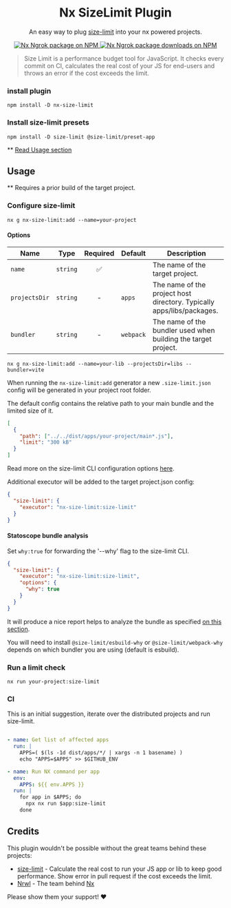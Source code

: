 
<div align="center">
<h1>  Nx SizeLimit Plugin </h1>
An easy way to plug 
<a href="https://github.com/ai/size-limit">size-limit</a>
into your nx powered projects.
  <p dir="auto">
    <a href="https://www.npmjs.org/package/nx-size-limit">
      <img src="https://img.shields.io/npm/v/nx-size-limit?style=flat" alt="Nx Ngrok package on NPM" />
    </a>
    <a href="https://www.npmjs.org/package/nx-size-limit">
      <img src="https://img.shields.io/npm/dm/nx-size-limit" alt="Nx Ngrok package downloads on NPM" aria-hidden="true" />
    </a>

[//]: # (    <a href="https://sonarcloud.io/summary/new_code?id=domjtalbot_nx-size-limit">)

[//]: # (      <img src="https://sonarcloud.io/api/project_badges/measure?project=domjtalbot_nx-size-limit&metric=alert_status" alt="SonarCloud Quality Gate Status" aria-hidden="true" />)

[//]: # (    </a>)
  </p>

</div>

> Size Limit is a performance budget tool for JavaScript. It checks every commit on CI, calculates the real cost of your JS for end-users and throws an error if the cost exceeds the limit.

### install plugin

```
npm install -D nx-size-limit
```

### Install size-limit presets

```
npm install -D size-limit @size-limit/preset-app
```

** [Read Usage section](https://github.com/ai/size-limit#usage)

## Usage
** Requires a prior build of the target project.

### Configure size-limit

```
nx g nx-size-limit:add --name=your-project
```

#### Options

| Name          | Type                           | Required | Default | Description                                                           |
|---------------|--------------------------------|:--------:|---------|-----------------------------------------------------------------------|
| `name`        | `string`                       |     ✅       |         | The name of the target project.                                         |
| `projectsDir` | `string`                       |    -     | `apps`  | The name of the project host directory. Typically apps/libs/packages. |
| `bundler`     | `string`                       |    -     |`webpack`| The name of the bundler used when building the target project.       |


```
nx g nx-size-limit:add --name=your-lib --projectsDir=libs --bundler=vite
```

When running the `nx-size-limit:add` generator a new `.size-limit.json` config will be generated in your project root folder.

The default config contains the relative path to your main bundle and the limited size of it.

```json
[
  {
    "path": ["../../dist/apps/your-project/main*.js"],
    "limit": "300 kB"
  }
]
```

Read more on the size-limit CLI configuration options [here](https://github.com/ai/size-limit#limits-config).

Additional executor will be added to the target project.json config:

```json
{
  "size-limit": {
    "executor": "nx-size-limit:size-limit"
  }
}
```
####  Statoscope bundle analysis
Set `why:true` for forwarding the '--why' flag to the size-limit CLI.
```json
{
  "size-limit": {
    "executor": "nx-size-limit:size-limit",
    "options": {
      "why": true
    }
  }
}
```
It will produce a nice report helps to analyze the bundle
as specified [on this section](https://github.com/ai/size-limit#analyze-with---why).

You will need to install `@size-limit/esbuild-why` or `@size-limit/webpack-why` depends on which bundler you are using (default is esbuild).
### Run a limit check
```
nx run your-project:size-limit
```

### CI
This is an initial suggestion, iterate over the distributed projects and run size-limit.

```yaml

- name: Get list of affected apps
  run: |
    APPS=( $(ls -1d dist/apps/*/ | xargs -n 1 basename) )
    echo "APPS=$APPS" >> $GITHUB_ENV

- name: Run NX command per app
  env:
    APPS: ${{ env.APPS }}
  run: |
    for app in $APPS; do
      npx nx run $app:size-limit
    done

```

## Credits

This plugin wouldn't be possible without the great teams behind these projects:

- [size-limit](https://github.com/ai/size-limit) - Calculate the real cost to run your JS app or lib to keep good performance. Show error in pull request if the cost exceeds the limit.
- [Nrwl](https://github.com/nrwl) - The team behind [Nx](https://github.com/nrwl/nx)

Please show them your support! ❤️
